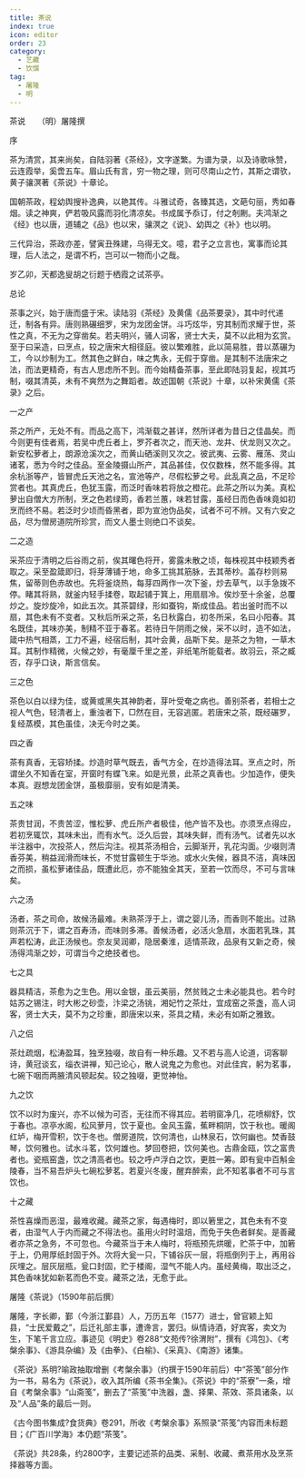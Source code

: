 ```yaml
---
title: 茶说
index: true
icon: editor
order: 23
category:
  - 艺藏
  - 饮馔
tag:
  - 屠隆
  - 明
---
```


茶说　　（明）屠隆撰  

序  

茶为清赏，其来尚矣，自陆羽著《茶经》，文字遂繁。为谱为录，以及诗歌咏赞，云连霞举，奚啻五车。眉山氏有言，穷一物之理，则可尽南山之竹，其斯之谓欤，黄子骧溟著《茶说》十章论。  

国朝茶政，程幼舆搜补逸典，以艳其传。斗雅试奇，各臻其选，文葩句丽，秀如春烟。读之神爽，俨若吸风露而羽化清凉矣。书成属予忝订，付之剞劂。夫鸿渐之《经》也以唐，道辅之《品》也以宋，骧溟之《说》、幼舆之《补》也以明。  

三代异治，茶政亦差，譬寅丑殊建，乌得无文。噫，君子之立言也，寓事而论其理，后人法之，是谓不朽，岂可以一物而小之哉。  

岁乙卯，天都逸叟胡之衍题于栖霞之试茶亭。  

总论  

茶事之兴，始于唐而盛于宋。读陆羽《茶经》及黄儒《品茶要录》，其中时代递迁，制各有异。唐则熟碾细罗，宋为龙团金饼。斗巧炫华，穷其制而求耀于世，茶性之真，不无为之穿凿矣。若夫明兴，骚人词客，贤士大夫，莫不以此相为玄赏。至于曰采造，曰烹点，较之唐宋大相径庭。彼以繁难胜，此以简易胜，昔以蒸碾为工，今以炒制为工。然其色之鲜白，味之隽永，无假于穿凿。是其制不法唐宋之法，而法更精奇，有古人思虑所不到。而今始精备茶事，至此即陆羽复起，视其巧制，啜其清英，未有不爽然为之舞蹈者。故述国朝《茶说》十章，以补宋黄儒《茶录》之后。  

一之产  

茶之所产，无处不有。而品之高下，鸿渐载之甚详，然所详者为昔日之佳晶矣。而今则更有佳者焉，若吴中虎丘者上，罗芥者次之，而天池、龙井、伏龙则又次之。新安松萝者上，朗源沧溪次之，而黄山硒溪则又次之。彼武夷、云雾、雁荡、灵山诸茗，悉为今时之佳品。至金陵摄山所产，其品甚佳，仅仅数株，然不能多得。其余杭浙等产，皆冒虎丘天池之名，宣池等产，尽假松萝之号。此乱真之品，不足珍赏者也。其真虎丘，色犹玉露，而泛时香味若将放之橙花。此茶之所以为美。真松萝出自僧大方所制，烹之色若绿筠，香若兰蕙，味若甘露，虽经日而色香味竟如初烹而终不易。若泛时少顷而昏黑者，即为宣池伪品矣，试者不可不辨。又有六安之品，尽为僧房道院所珍赏，而文人墨士则绝口不谈矣。  

二之造  

采茶应于清明之后谷雨之前，俟其曙色将开，雾露未散之顷，每株视其中枝颖秀者取之。采至盈箴即归，将芽薄铺于地，命多工挑其筋脉，去其蒂杪。盖存杪则易焦，留蒂则色赤故也。先将釜烧热，每芽四两作一次下釜，炒去草气，以手急拨不停。睹其将熟，就釜内轻手揉卷，取起铺于箕上，用扇扇冷。俟炒至十余釜，总覆炒之。旋炒旋冷，如此五次。其茶碧绿，形如蚕钩，斯成佳品。若出釜时而不以扇，其色未有不变者。又秋后所采之茶，名日秋露白，初冬所采，名曰小阳春。其名既佳，其味亦美，制精不亚于春茗。若待日午阴雨之候，采不以时，造不如法，箴中热气相蒸，工力不遍，经宿后制，其叶会黄，品斯下矣。是茶之为物，一草木耳。其制作精微，火候之妙，有毫厘千里之差，非纸笔所能载者。故羽云，茶之臧否，存乎口诀，斯言信矣。  

三之色  

茶色以白以绿为佳，或黄或黑失其神韵者，芽叶受奄之病也。善别茶者，若相士之视人气色，轻清者上，重浊者下，□然在目，无容逃匿。若唐宋之茶，既经碾罗，复经蒸模，其色虽佳，决无今时之美。  

四之香  

茶有真香，无容矫揉。炒造时草气既去，香气方全，在炒造得法耳。烹点之时，所谓坐久不知香在室，开窗时有蝶飞来。如是光景，此茶之真香也。少加造作，便失本真。遐想龙团金饼，虽极靡丽，安有如是清美。  

五之味  

茶贵甘润，不贵苦涩，惟松萝、虎丘所产者极佳，他产皆不及也。亦须烹点得应，若初烹辄饮，其味未出，而有水气。泛久后尝，其味失鲜，而有汤气。试者先以水半注器中，次投茶人，然后沟注。视其茶汤相合，云脚渐开，乳花沟面。少啜则清香芬美，稍益润滑而味长，不觉甘露顿生于华池。或水火失候，器具不洁，真味因之而损，虽松萝诸佳品，既遭此厄，亦不能独全其天，至若一饮而尽，不可与言味矣。  

六之汤  

汤者，茶之司命，故候汤最难。未熟茶浮于上，谓之婴儿汤，而香则不能出。过熟则茶沉于下，谓之百寿汤，而味则多滞。善候汤者，必活火急扇，水面若乳珠，其声若松涛，此正汤候也。奈友吴润卿，隐居秦淮，适情茶政，品泉有又新之奇，候汤得鸿渐之妙，可谓当今之绝技者也。  

七之具  

器具精洁，茶愈为之生色。用以金银，虽云美丽，然贫贱之士未必能具也。若今时姑苏之锡注，时大彬之砂壶，汴梁之汤铫，湘妃竹之茶灶，宜成窑之茶盏，高人词客，贤士大夫，莫不为之珍重，即唐宋以来，茶具之精，未必有如斯之雅致。  

八之侣  

茶灶疏烟，松涛盈耳，独烹独啜，故自有一种乐趣。又不若与高人论道，词客聊诗，黄冠谈玄，缁衣讲禅，知己论心，散人说鬼之为愈也。对此佳宾，躬为茗事，七碗下咽而两腋清风顿起矣。较之独啜，更觉神怡。  

九之饮  

饮不以时为废兴，亦不以候为可否，无往而不得其应。若明窗净几，花喷柳舒，饮于春也。凉亭水阁，松风萝月，饮于夏也。金风玉露，蕉畔桐阴，饮于秋也。暖阁红垆，梅开雪积，饮于冬也。僧房道院，饮何清也，山林泉石，饮何幽也。焚香鼓琴，饮何雅也。试水斗茗，饮何雄也。梦回卷把，饮何美也。古鼎金瓯，饮之富贵者也。瓷瓶窑盏，饮之清高者也。较之呼卢浮白之饮，更胜一筹。即有瓮中百斛金陵春，当不易吾炉头七碗松萝茗。若夏兴冬废，醒弃醉索，此不知茗事者不可与言饮也。  

十之藏  

茶性喜燥而恶湿，最难收藏。藏茶之家，每遇梅时，即以箬里之，其色未有不变者，由湿气人于内而藏之不得法也。虽用火时时温焙，而免于失色者鲜矣。是善藏者亦茶之急务，不可忽也。今藏茶当于未人梅时，将瓶预先烘暖，贮茶于中，加箬于上，仍用厚纸封固于外。次将大瓮一只，下铺谷灰一层，将瓶倒列于上，再用谷灰埋之。层灰层瓶，瓮口封固，贮于楼阁，湿气不能人内。虽经黄梅，取出泛之，其色香味犹如新茗而色不变。藏茶之法，无愈于此。  

屠隆《茶说》（1590年前后撰）  

屠隆，字长卿，鄞（今浙江鄞县）人，万历五年（1577）进士，曾官颖上知县，“士民爱戴之”，后迁礼部主事，遭谗言，罢归。纵情诗酒，好宾客，卖文为生，下笔千言立应。事迹见《明史》卷288“文苑传?徐渭附”，撰有《鸿包》、《考槃余事》、《游具杂编》及《由拳》、《白榆》、《采真》、《南游》诸集。  

《茶说》系明?喻政抽取增删《考槃余事》（约撰于1590年前后）中“茶笺”部分作为一书，易名为《茶说》，收入其所编《茶书全集》。《茶说》中的“茶寮”一条，增自《考槃余事》“山斋笺”，删去了“茶笺”中洗器，盏、择果、茶效、茶具诸条，以及“人品”条的最后一则。  

《古今图书集成?食货典》卷291，所收《考槃余事》系照录“茶笺”内容而未标题目；《广百川学海》本仍题“茶笺”。  

《茶说》共28条，约2800字，主要记述茶的品类、采制、收藏、煮茶用水及烹茶择器等方面。  

